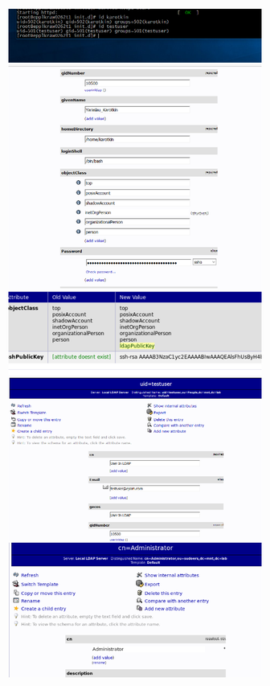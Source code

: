 ![](https://github.com/karotkin/ldap/blob/task3/Screens/1.PNG)
![](https://github.com/karotkin/ldap/blob/task3/Screens/2.PNG)
![](https://github.com/karotkin/ldap/blob/task3/Screens/3.png)
![](https://github.com/karotkin/ldap/blob/task3/Screens/4.PNG)
![](https://github.com/karotkin/ldap/blob/task3/Screens/5.png)
